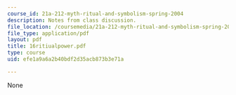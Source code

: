 ```yaml
---
course_id: 21a-212-myth-ritual-and-symbolism-spring-2004
description: Notes from class discussion.
file_location: /coursemedia/21a-212-myth-ritual-and-symbolism-spring-2004/efe1a9a6a2b40bdf2d35acb873b3e71a_16ritiualpower.pdf
file_type: application/pdf
layout: pdf
title: 16ritiualpower.pdf
type: course
uid: efe1a9a6a2b40bdf2d35acb873b3e71a

---
```

None